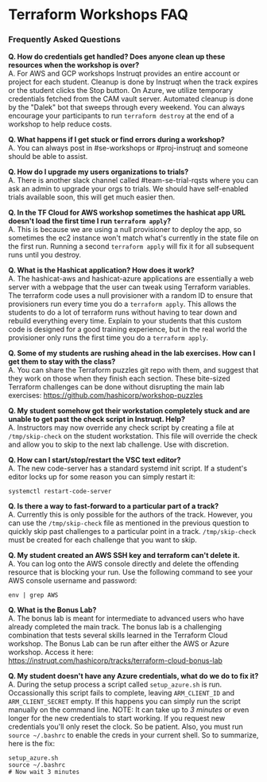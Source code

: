 # Terraform Workshops FAQ
### Frequently Asked Questions

**Q. How do credentials get handled? Does anyone clean up these resources when the workshop is over?**<br>
A. For AWS and GCP workshops Instruqt provides an entire account or project for each student. Cleanup is done by Instruqt when the track expires or the student clicks the Stop button. On Azure, we utilize temporary credentials fetched from the CAM vault server. Automated cleanup is done by the "Dalek" bot that sweeps through every weekend. You can always encourage your participants to run `terraform destroy` at the end of a workshop to help reduce costs.

**Q. What happens if I get stuck or find errors during a workshop?**<br>
A. You can always post in #se-workshops or #proj-instruqt and someone should be able to assist.

**Q. How do I upgrade my users organizations to trials?**<br>
A. There is another slack channel called #team-se-trial-rqsts where you can ask an admin to upgrade your orgs to trials. We should have self-enabled trials available soon, this will get much easier then.

**Q. In the TF Cloud for AWS workshop sometimes the hashicat app URL doesn't load the first time I run `terraform apply`?**<br>
A. This is because we are using a null provisioner to deploy the app, so sometimes the ec2 instance won't match what's currently in the state file on the first run. Running a second `terraform apply` will fix it for all subsequent runs until you destroy.

**Q. What is the Hashicat application?  How does it work?**<br>
A. The hashicat-aws and hashicat-azure applications are essentially a web server with a webpage that the user can tweak using Terraform variables. The terraform code uses a null provisioner with a random ID to ensure that provisioners run every time you do a `terraform apply`. This allows the students to do a lot of terraform runs without having to tear down and rebuild everything every time. Explain to your students that this custom code is designed for a good training experience, but in the real world the provisioner only runs the first time you do a `terraform apply`.

**Q. Some of my students are rushing ahead in the lab exercises. How can I get them to stay with the class?**<br>
A. You can share the Terraform puzzles git repo with them, and suggest that they work on those when they finish each section. These bite-sized Terraform challenges can be done without disrupting the main lab exercises: https://github.com/hashicorp/workshop-puzzles

**Q. My student somehow got their workstation completely stuck and are unable to get past the check script in Instruqt. Help?**<br>
A. Instructors may now override any check script by creating a file at `/tmp/skip-check` on the student workstation. This file will override the check and allow you to skip to the next lab challenge. Use with discretion.

**Q. How can I start/stop/restart the VSC text editor?**<br>
A. The new code-server has a standard systemd init script. If a student's editor locks up for some reason you can simply restart it:

```
systemctl restart-code-server
```

**Q. Is there a way to fast-forward to a particular part of a track?**<br>
A. Currently this is only possible for the authors of the track. However, you can use the `/tmp/skip-check` file as mentioned in the previous question to quickly skip past challenges to a particular point in a track. `/tmp/skip-check` must be created for each challenge that you want to skip.

**Q. My student created an AWS SSH key and terraform can't delete it.**<br>
A. You can log onto the AWS console directly and delete the offending resource that is blocking your run. Use the following command to see your AWS console username and password:
```
env | grep AWS
```

**Q. What is the Bonus Lab?**<br>
A. The bonus lab is meant for intermediate to advanced users who have already completed the main track. The bonus lab is a challenging combination that tests several skills learned in the Terraform Cloud workshop. The Bonus Lab can be run after either the AWS or Azure workshop. Access it here:<br>
https://instruqt.com/hashicorp/tracks/terraform-cloud-bonus-lab

**Q. My student doesn't have any Azure credentials, what do we do to fix it?**<br>
A. During the setup process a script called `setup_azure.sh` is run. Occassionally this script fails to complete, leaving `ARM_CLIENT_ID` and `ARM_CLIENT_SECRET` empty. If this happens you can simply run the script manually on the command line. NOTE: It can take up to *3 minutes* or even longer for the new credentials to start working. If you request new credentials you'll only reset the clock. So be patient. Also, you must run `source ~/.bashrc` to enable the creds in your current shell. So to summarize, here is the fix:

```
setup_azure.sh
source ~/.bashrc
# Now wait 3 minutes
```
